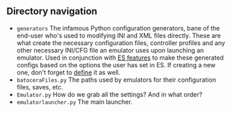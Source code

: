 ## Directory navigation

 - `generators` The infamous Python configuration generators, bane of the end-user who's used to modifying INI and XML files directly. These are what create the necessary configuration files, controller profiles and any other necessary INI/CFG file an emulator uses upon launching an emulator. Used in conjunction with [ES features](https://github.com/batocera-linux/batocera.linux/blob/master/package/batocera/emulationstation/batocera-es-system/es_features.yml) to make these generated configs based on the options the user has set in ES. If creating a new one, don't forget to [define](https://github.com/batocera-linux/batocera.linux/blob/master/package/batocera/core/batocera-configgen/configgen/configgen/emulatorlauncher.py) it as well.
 - `batoceraFiles.py` The paths used by emulators for their configuration files, saves, etc.
 - `Emulator.py` How do we grab all the settings? And in what order?
 - `emulatorlauncher.py` The main launcher.
